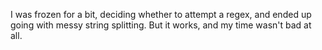I was frozen for a bit, deciding whether to attempt a regex, and ended up going with messy string splitting. But it works, and my time wasn't bad at all.
